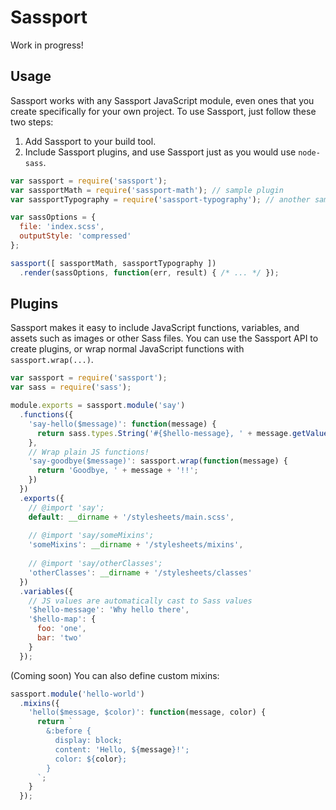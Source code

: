 # Sassport
Work in progress!

## Usage
Sassport works with any Sassport JavaScript module, even ones that you create specifically for your own project. To use Sassport, just follow these two steps:

1. Add Sassport to your build tool.
2. Include Sassport plugins, and use Sassport just as you would use `node-sass`.

```js
var sassport = require('sassport');
var sassportMath = require('sassport-math'); // sample plugin
var sassportTypography = require('sassport-typography'); // another sample plugin

var sassOptions = {
  file: 'index.scss',
  outputStyle: 'compressed'
};

sassport([ sassportMath, sassportTypography ])
  .render(sassOptions, function(err, result) { /* ... */ });
```

## Plugins
Sassport makes it easy to include JavaScript functions, variables, and assets such as images or other Sass files. You can use the Sassport API to create plugins, or wrap normal JavaScript functions with `sassport.wrap(...)`.

```js
var sassport = require('sassport');
var sass = require('sass');

module.exports = sassport.module('say')
  .functions({
    'say-hello($message)': function(message) {
      return sass.types.String('#{$hello-message}, ' + message.getValue() + '!!');
    },
    // Wrap plain JS functions!
    'say-goodbye($message)': sassport.wrap(function(message) {
      return 'Goodbye, ' + message + '!!';
    })
  })
  .exports({
    // @import 'say';
    default: __dirname + '/stylesheets/main.scss',
    
    // @import 'say/someMixins';
    'someMixins': __dirname + '/stylesheets/mixins',
    
    // @import 'say/otherClasses';
    'otherClasses': __dirname + '/stylesheets/classes'
  })
  .variables({
    // JS values are automatically cast to Sass values
    '$hello-message': 'Why hello there',
    '$hello-map': {
      foo: 'one',
      bar: 'two'
    }
  });
```

(Coming soon) You can also define custom mixins:

```js
sassport.module('hello-world')
  .mixins({
    'hello($message, $color)': function(message, color) {
      return `
        &:before {
          display: block;
          content: 'Hello, ${message}!';
          color: ${color};
        }
      `;
    }
  });
```

